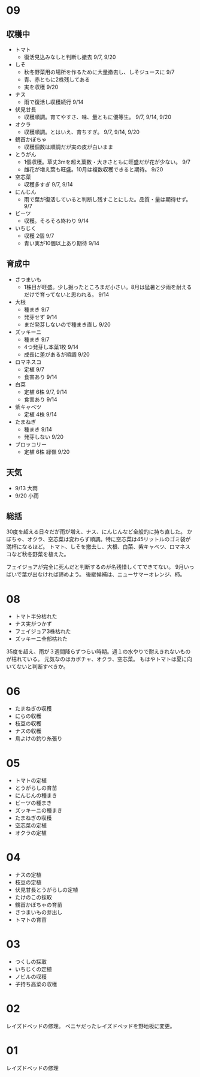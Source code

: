 # 09
## 収穫中
- トマト
	- 復活見込みなしと判断し撤去 9/7, 9/20
- しそ
	- 秋冬野菜用の場所を作るために大量撤去し、しそジュースに 9/7
	- 青、赤ともに2株残してある
	- 実を収穫 9/20
- ナス
	- 雨で復活し収穫続行 9/14
- 伏見甘長
	- 収穫順調。育てやすさ、味、量ともに優等生。 9/7, 9/14, 9/20
- オクラ
	- 収穫順調。とはいえ、育ちすぎ。 9/7, 9/14, 9/20
- 鶴首かぼちゃ
	- 収穫個数は順調だが実の皮が白いまま
- とうがん
	- 1個収穫。草丈3mを超え葉数・大きさともに旺盛だが花が少ない。 9/7
	- 雌花が増え葉も旺盛。10月は複数収穫できると期待。 9/20
- 空芯菜
	- 収穫多すぎ 9/7, 9/14
- にんじん
	- 雨で葉が復活していると判断し残すことにした。品質・量は期待せず。 9/7
- ビーツ
	- 収穫。そろそろ終わり 9/14
- いちじく
	- 収穫 2個 9/7
	- 青い実が10個以上あり期待 9/14
## 育成中
- さつまいも
	- 1株目が旺盛。少し掘ったところまだ小さい。8月は猛暑と少雨を耐えるだけで育ってないと思われる。 9/14
- 大根
	- 種まき 9/7
	- 発芽せず 9/14
	- まだ発芽しないので種まき直し 9/20
- ズッキーニ
	- 種まき 9/7
	- 4つ発芽し本葉1枚 9/14
	- 成長に差があるが順調 9/20
- ロマネスコ
	- 定植 9/7
	- 食害あり 9/14
- 白菜
	- 定植 6株 9/7, 9/14
	- 食害あり 9/14
- 紫キャベツ
	- 定植 4株 9/14
- たまねぎ
	- 種まき 9/14
	- 発芽しない 9/20
- ブロッコリー
	- 定植 6株 緑嶺 9/20
## 天気
- 9/13 大雨
- 9/20 小雨
## 総括
30度を超える日々だが雨が増え、ナス、にんじんなど全般的に持ち直した。
かぼちゃ、オクラ、空芯菜は変わらず順調。特に空芯菜は45リットルのゴミ袋が満杯になるほど。
トマト、しそを撤去し、大根、白菜、紫キャベツ、ロマネスコなど秋冬野菜を植えた。

フェイジョアが完全に死んだと判断するのが名残惜しくてできてない。
9月いっぱいで葉が出なければ諦めよう。
後継候補は、ニューサマーオレンジ、柿。
# 08
- トマト半分枯れた
- ナス実がつかず
- フェイジョア3株枯れた
- ズッキーニ全部枯れた

35度を超え、雨が３週間降らずつらい時期。週１の水やりで耐えきれないものが枯れている。
元気なのはカボチャ、オクラ、空芯菜。
もはやトマトは夏に向いてないと判断すべきか。

# 06
- たまねぎの収穫
- にらの収穫
- 枝豆の収穫
- ナスの収穫
- 鳥よけの釣り糸張り

# 05
- トマトの定植
- とうがらしの育苗
- にんじんの種まき
- ビーツの種まき
- ズッキーニの種まき
- たまねぎの収穫
- 空芯菜の定植
- オクラの定植

# 04
- ナスの定植
- 枝豆の定植
- 伏見甘長とうがらしの定植
- たけのこの採取
- 鶴首かぼちゃの育苗
- さつまいもの芽出し
- トマトの育苗
# 03
- つくしの採取
- いちじくの定植
- ノビルの収穫
- 子持ち高菜の収穫

# 02
レイズドベッドの修理。
ベニヤだったレイズドベッドを野地板に変更。

# 01
レイズドベッドの修理